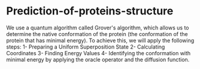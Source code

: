 # Prediction-of-proteins-structure
We use a quantum algorithm called Grover's algorithm, which allows us to determine the native conformation of the protein (the conformation of the protein that has minimal energy).
To achieve this, we will apply the following steps:
1- Preparing a Uniform Superposition State
2- Calculating Coordinates
3- Finding Energy Values
4- Identifying the conformation with minimal energy by applying the oracle operator and the diffusion function.
